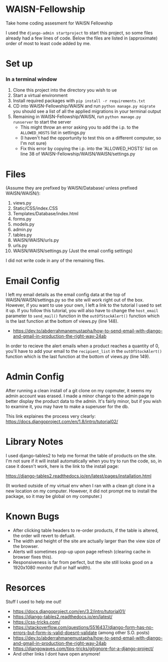 # WAISN-Fellowship
Take home coding assesment for WAISN Fellowship

I used the `django-admin startproject` to start this project, so some files 
already had a few lines of code. Below the files are listed in (approximate)
order of most to least code added by me.

# Set up

### In a terminal window
1. Clone this project into the directory you wish to ue
2. Start a virtual environment
3. Install required packages with `pip install -r requirements.txt`
4. CD into WAISN-Fellowship/WAISN and run `python manage.py migrate` you should see a list of all the applied migrations in your terminal output
5. Remaining in WAISN-Fellowship/WAISN, run `python manage.py runserver` to start the server
   - This might throw an error asking you to add the i.p. to the `ALLOWED_HOSTS` list in settings.py 
   - (I haven't had the opportunity to test this on a different computer, so I'm not sure)
   - Fix this error by copying the i.p. into the 'ALLOWED_HOSTS' list on line 38 of WAISN-Fellowship/WAISN/WAISN/settings.py  

# Files 
(Assume they are prefixed by WAISN/Database/ unless prefixed WAISN/WAISN/):
   1. views.py
   2. Static/CSS/index.CSS
   3. Templates/Database/index.html
   4. forms.py
   5. models.py
   6. admin.py
   7. tables.py
   8. WAISN/WAISN/urls.py
   9. urls.py
   10. WAISN/WAISN/settings.py (Just the email config settings)

I did not write code in any of the remaining files.

# Email Config
I left my email details as the email config data at the top of WAISN/WAISN/settings.py so the site will work
right out of the box. However, if you want to use your own, I left a link 
to the tutorial I used to set it up. If you follow this tutorial, you will also have to change the `host_email` parameter to `send_mail()` function in the `outOfStockAlert()` function which is the last function at the bottom of 
views.py (line 148).
- https://dev.to/abderrahmanemustapha/how-to-send-email-with-django-and-gmail-in-production-the-right-way-24ab


In order to recieve the alert emails when a product reaches a quantity of 0, you'll have to add your email to the `recipient_list` in the `outOfStockAlert()` function which is the last function at the bottom of 
views.py (line 149).

# Admin Config
After running a clean install of a git clone on my copmuter, it seems my admin account was erased. I made a minor change to the admin page to better display the product data to the admin. It's fairly minor, but if you wish to examine it, you may have to make a superuser for the db.

This link explaines the process very clearly: https://docs.djangoproject.com/en/1.8/intro/tutorial02/

# Library Notes
I used django-tables2 to help me format the table of products on the site. I'm not sure
if it will install automatically when you try to run the code, so, in case it doesn't work, here is the link to 
the install page:

https://django-tables2.readthedocs.io/en/latest/pages/installation.html

(It worked outside of my virtual env when I ran with a clean git clone in a new location on my computer. However, it did not prompt me to install the package, so it may be global on my computer.)

# Known Bugs
- After clicking table headers to re-order products, if the table is altered, the order will revert to defualt.
- The width and height of the site are actually larger than the view size of the browser.
- Alerts will sometimes pop-up upon page refresh (clearing cache in browser fixes this).
- Responsiveness is far from perfect, but the site still looks good on a 1920x1080 monitor (full or half width). 

# Resorces
Stuff I used to help me out!
- https://docs.djangoproject.com/en/3.2/intro/tutorial01/
- https://django-tables2.readthedocs.io/en/latest/
- https://css-tricks.com/
- https://stackoverflow.com/questions/5516437/django-form-has-no-errors-but-form-is-valid-doesnt-validate (among other S.O. posts)
- https://dev.to/abderrahmanemustapha/how-to-send-email-with-django-and-gmail-in-production-the-right-way-24ab
- https://djangowaves.com/tips-tricks/gitignore-for-a-django-project/
- And other links I dont have open anymore!
